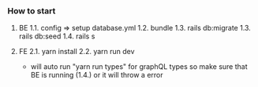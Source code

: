 ### How to start

1. BE
   1.1. config => setup database.yml
   1.2. bundle
   1.3. rails db:migrate
   1.3. rails db:seed
   1.4. rails s

2. FE
   2.1. yarn install
   2.2. yarn run dev
   - will auto run "yarn run types" for graphQL types so make sure that BE is running (1.4.)
     or it will throw a error

